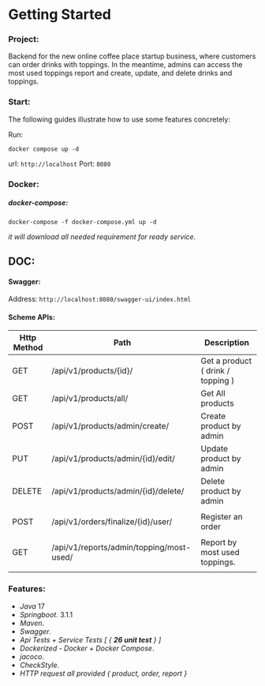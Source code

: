 # Getting Started

### Project:

Backend for the new online coffee place startup business, where customers can order drinks with toppings.
In the meantime, admins can access the most used toppings report and create, update, and delete drinks and toppings.

### Start:

The following guides illustrate how to use some features concretely:

Run:

`docker compose up -d`

url: `http://localhost` Port: `8080`

### Docker:

##### docker-compose:

`docker-compose -f docker-compose.yml up -d`

_it will download all needed requirement for ready service._

## DOC:

#### Swagger:

Address:
`http://localhost:8080/swagger-ui/index.html`

#### Scheme APIs:

| Http Method | Path                                     | Description                       |
|-------------|------------------------------------------|-----------------------------------|
| GET         | /api/v1/products/{id}/                   | Get a product ( drink / topping ) |
| GET         | /api/v1/products/all/                    | Get All products                  |
| POST        | /api/v1/products/admin/create/           | Create product by admin           |
| PUT         | /api/v1/products/admin/{id}/edit/        | Update product by admin           |
| DELETE      | /api/v1/products/admin/{id}/delete/      | Delete product by admin           |
|             |                                          |                                   |
| POST        | /api/v1/orders/finalize/{id}/user/       | Register an order                 |
|             |                                          |                                   |
| GET         | /api/v1/reports/admin/topping/most-used/ | Report by most used toppings.     |
|             |                                          |                                   |

### Features:

* _Java_ 17
* _Springboot_. 3.1.1
* _Maven_.
* _Swagger_.
* _Api Tests + Service Tests [ { **26 unit test** } ]_
* _Dockerized - Docker + Docker Compose_.
* _jacoco_.
* _CheckStyle_.
* _HTTP request all provided { product, order, report }_





